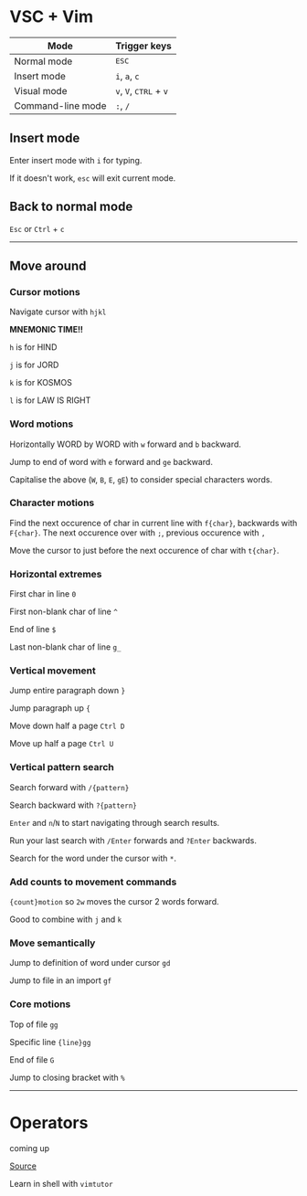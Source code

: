 # VSC + Vim

| Mode              | Trigger keys                    |
| ----------------- | ------------------------------- |
| Normal mode       | <kbd>ESC</kbd>                  |
| Insert mode       | `i`, `a`, `c`                   |
| Visual mode       | `v`, `V`, <kbd>CTRL</kbd> + `v` |
| Command-line mode | `:`, `/`                        |

## Insert mode

Enter insert mode with `i` for typing.

If it doesn't work, `esc` will exit current mode.

## Back to normal mode

`Esc` or `Ctrl` + `c`

---

## Move around

### Cursor motions

Navigate cursor with `hjkl`

**MNEMONIC TIME!!**

`h` is for HIND

`j` is for JORD

`k` is for KOSMOS

`l` is for LAW IS RIGHT

### Word motions

Horizontally WORD by WORD with `w` forward and `b` backward.

Jump to end of word with `e` forward and `ge` backward.

Capitalise the above (`W`, `B`, `E`, `gE`) to consider special characters words.

### Character motions

Find the next occurence of char in current line with `f{char}`, backwards with `F{char}`. The next occurence over with `;`, previous occurence with `,`

Move the cursor to just before the next occurence of char with `t{char}`.

### Horizontal extremes

First char in line `0`

First non-blank char of line `^`

End of line `$`

Last non-blank char of line `g_`

### Vertical movement

Jump entire paragraph down `}`

Jump paragraph up `{`

Move down half a page `Ctrl D`

Move up half a page `Ctrl U`

### Vertical pattern search

Search forward with `/{pattern}`

Search backward with `?{pattern}`

`Enter` and `n`/`N` to start navigating through search results.

Run your last search with `/Enter` forwards and `?Enter` backwards.

Search for the word under the cursor with `*`.

### Add counts to movement commands

`{count}motion` so `2w` moves the cursor 2 words forward.

Good to combine with `j` and `k`

### Move semantically

Jump to definition of word under cursor `gd`

Jump to file in an import `gf`

### Core motions

Top of file `gg`

Specific line `{line}gg`

End of file `G`

Jump to closing bracket with `%`

---

# Operators

coming up

[Source](https://www.barbarianmeetscoding.com/blog/2019/02/08/boost-your-coding-fu-with-vscode-and-vim)

Learn in shell with `vimtutor`
